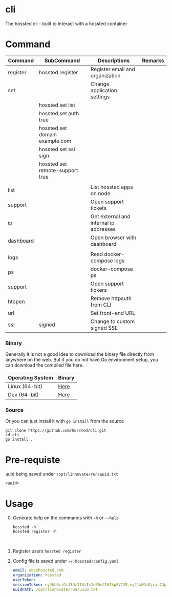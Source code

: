 # cli
The hossted cli - built to interact with a hossted container



#  Command
| Command   | SubCommand                               | Descriptions                           | Remarks |
|-----------|------------------------------------------|----------------------------------------|---------|
| register  | hossted register                         | Register email and organization        |         |
| set       |                                          | Change application settings            |         |
|           | hossted set list                         |                                        |         |
|           | hossted set auth <AppName> true          |                                        |         |
|           | hossted set domain <AppName> example.com |                                        |         |
|           | hossted set ssl <AppName> sign           |                                        |         |
|           | hossted set remote-support true          |                                        |         |
|           |                                          |                                        |         |
| list      |                                          | List hossted apps on node              |         |
| support   |                                          | Open support tickets                   |         |
| ip        |                                          | Get external and internal ip addresses |         |
| dashboard |                                          | Open browser with dashboard            |         |
|           |                                          |                                        |         |
| logs      |                                          | Read docker-compose logs               |         |
| ps        |                                          | docker-compose ps                      |         |
| support   |                                          | Open support tickers                   |         |
| htopen    |                                          | Remove httpauth from CLI               |         |
| url       |                                          | Set front-end URL                      |         |
| ssl       | signed                                   | Change to custom signed SSL            |         |

### Binary
Generally it is not a good idea to download the binary file directly from anywhere on the web. But if you do not have Go environment setup, you can download the compiled file here.

| Operating System | Binary                    |
|------------------|---------------------------|
| Linux (64-bit)   | [Here](bin/linux/hossted) |
| Dev (64-bit)     | [Here](bin/osx/hossted)   |


### Source
Or you can just install it with `go install` from the source

```
git clone https://github.com/hossted/cli.git
cd cli
go install .
```
# Pre-requiste
  uuid being saved under `/opt/linnovate/run/uuid.txt`
  ```
  <uuid>
  ```


# Usage
0. Generate help on the commands with `-h` or `--help`<br/>

   ```
   hossted -h
   hossted register -h
   ```
   <br/>

1. Register users
   `
   hossted register
   `
   <br/>

2. Config file is saved under `~/.hossted/config.yaml`
   ```yaml
   email: abc@hossted.com
   organization: hossted
   userToken:
   sessionToken: eyJhbGciOiJIUzI1NiIsInR5cCI6IkpXVCJ9.eyJ1aWQiOjcxLCJpYXQiOjE2NDY1NTE5MTgsImV4cCI6MTY0NjYzODMxOH0.jgweC-by2l7ksJ9NZUtjgIqvpu27ls7NZEsZgKrmkGA
   uuidPath: /opt/linnovate/run/uuid.txt
   ```
